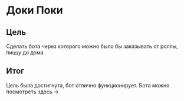 # Доки Поки
## Цель
Сделать бота через которого можно было бы заказывать от роллы, пиццу до дома
## Итог
Цель была достигнута, бот отлично функционирует. Бота можно посмотреть здесь -> 
